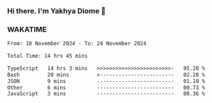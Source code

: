 ### Hi there. I'm Yakhya Diome 👋

### WAKATIME
<!--START_SECTION:waka-->

```txt
From: 18 November 2024 - To: 24 November 2024

Total Time: 14 hrs 45 mins

TypeScript   14 hrs 3 mins   >>>>>>>>>>>>>>>>>>>>>>>>-   95.20 %
Bash         20 mins         >------------------------   02.28 %
JSON         9 mins          -------------------------   01.10 %
Other        6 mins          -------------------------   00.73 %
JavaScript   3 mins          -------------------------   00.36 %
```

<!--END_SECTION:waka-->
